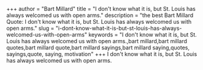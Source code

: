 +++
author = "Bart Millard"
title = "I don't know what it is, but St. Louis has always welcomed us with open arms."
description = "the best Bart Millard Quote: I don't know what it is, but St. Louis has always welcomed us with open arms."
slug = "i-dont-know-what-it-is-but-st-louis-has-always-welcomed-us-with-open-arms"
keywords = "I don't know what it is, but St. Louis has always welcomed us with open arms.,bart millard,bart millard quotes,bart millard quote,bart millard sayings,bart millard saying,quotes, sayings,quote, saying, motivation"
+++
I don't know what it is, but St. Louis has always welcomed us with open arms.
